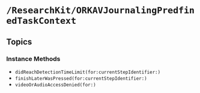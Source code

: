 # ``/ResearchKit/ORKAVJournalingPredfinedTaskContext``

<!-- The content below this line is auto-generated and is redundant. You should either incorporate it into your content above this line or delete it. -->

## Topics

### Instance Methods

- ``didReachDetectionTimeLimit(for:currentStepIdentifier:)``
- ``finishLaterWasPressed(for:currentStepIdentifier:)``
- ``videoOrAudioAccessDenied(for:)``